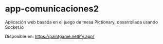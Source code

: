 # app-comunicaciones2
Aplicación web basada en el juego de mesa Pictionary, desarrollada usando Socket.io

Disponible en: https://paintgame.netlify.app/
